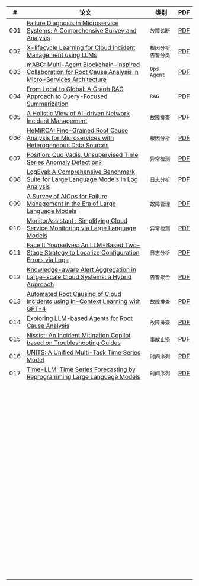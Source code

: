 | #    | 论文                                                         | 类别                  | PDF                                                          |
| ---- | ------------------------------------------------------------ | --------------------- | ------------------------------------------------------------ |
| 001  | [Failure Diagnosis in Microservice Systems: A Comprehensive Survey and Analysis](https://arxiv.org/pdf/2407.01710) | `故障诊断`            | [PDF](./papers/archives/2407.01710v1.pdf)                    |
| 002  | [X-lifecycle Learning for Cloud Incident Management using LLMs](https://arxiv.org/pdf/2404.03662) | `根因分析`,`告警分类` | [PDF](./papers/archives/2404.03662v1.pdf)                    |
| 003  | [mABC: Multi-Agent Blockchain-inspired Collaboration for Root Cause Analysis in Micro-Services Architecture](https://arxiv.org/pdf/2404.12135) | `Ops Agent`           | [PDF](./papers/archives/2404.12135v2.pdf)                    |
| 004  | [From Local to Global: A Graph RAG Approach to Query-Focused Summarization](https://arxiv.org/pdf/2404.16130) | `RAG`                 | [PDF](./papers/archives/2404.16130v1.pdf)                    |
| 005  | [A Holistic View of AI-driven Network Incident Management](https://dl.acm.org/doi/pdf/10.1145/3626111.3628176) | `故障排查`            | [PDF](./papers/archives/3626111.3628176.pdf)                 |
| 006  | [HeMiRCA: Fine-Grained Root Cause Analysis for Microservices with Heterogeneous Data Sources](https://dl.acm.org/doi/pdf/10.1145/3674726) | `根因分析`            | [PDF](./papers/archives/3674726.pdf)                         |
| 007  | [Position: Quo Vadis, Unsupervised Time Series Anomaly Detection?](https://arxiv.org/pdf/2405.02678) | `异常检测`            | [PDF](./papers/archives/2405.02678v3.pdf)                    |
| 008  | [LogEval: A Comprehensive Benchmark Suite for Large Language Models In Log Analysis](https://arxiv.org/pdf/2407.01896) | `日志分析`            | [PDF](./papers/archives/)                                    |
| 009  | [A Survey of AIOps for Failure Management in the Era of Large Language Models](https://arxiv.org/pdf/2406.11213) | `故障管理`            | [PDF](./papers/archives/2406.11213v4.pdf)                    |
| 010  | [MonitorAssistant : Simplifying Cloud Service Monitoring via Large Language Models](https://netman.aiops.org/wp-content/uploads/2024/05/MonitorAssistant_CameraReady-v1.4_submitted.pdf) | `异常检测`            | [PDF](./papers/archives/MonitorAssistant_CameraReady-v1.4_submitted.pdf) |
| 011  | [Face It Yourselves: An LLM-Based Two-Stage Strategy to Localize Configuration Errors via Logs](https://arxiv.org/pdf/2404.00640v2) | `日志分析`            | [PDF](./papers/archives/2404.00640v2.pdf)                    |
| 012  | [Knowledge-aware Alert Aggregation in Large-scale Cloud Systems: a Hybrid Approach](https://arxiv.org/pdf/2403.06485) | `告警聚合`            | [PDF](./papers/archives/2403.06485v1.pdf)                    |
| 013  | [Automated Root Causing of Cloud Incidents using In-Context Learning with GPT-4](https://arxiv.org/pdf/2401.13810) | `故障排查`            | [PDF](./papers/archives/2401.13810v1.pdf)                    |
| 014  | [Exploring LLM-based Agents for Root Cause Analysis](https://arxiv.org/pdf/2403.04123) | `故障排查`            | [PDF](./papers/archives/2403.04123v1.pdf)                    |
| 015  | [Nissist: An Incident Mitigation Copilot based on Troubleshooting Guides](https://arxiv.org/pdf/2402.17531) | `事故止损`            | [PDF](./papers/archives/2402.17531v2.pdf)                    |
| 016  | [UNITS: A Unified Multi-Task Time Series Model](https://arxiv.org/pdf/2403.00131) | `时间序列`            | [PDF](./papers/archives/2403.00131v2.pdf)                    |
| 017  | [Time-LLM: Time Series Forecasting by Reprogramming Large Language Models](https://arxiv.org/pdf/2310.01728) | `时间序列`            | [PDF](./papers/archives/2310.01728v2.pdf)                    |
|      |                                                              |                       |                                                              |
|      |                                                              |                       |                                                              |
|      |                                                              |                       |                                                              |
|      |                                                              |                       |                                                              |
|      |                                                              |                       |                                                              |
|      |                                                              |                       |                                                              |
|      |                                                              |                       |                                                              |
|      |                                                              |                       |                                                              |
|      |                                                              |                       |                                                              |
|      |                                                              |                       |                                                              |
|      |                                                              |                       |                                                              |
|      |                                                              |                       |                                                              |
|      |                                                              |                       |                                                              |
|      |                                                              |                       |                                                              |
|      |                                                              |                       |                                                              |
|      |                                                              |                       |                                                              |
|      |                                                              |                       |                                                              |
|      |                                                              |                       |                                                              |
|      |                                                              |                       |                                                              |
|      |                                                              |                       |                                                              |
|      |                                                              |                       |                                                              |
|      |                                                              |                       |                                                              |
|      |                                                              |                       |                                                              |
|      |                                                              |                       |                                                              |
|      |                                                              |                       |                                                              |
|      |                                                              |                       |                                                              |
|      |                                                              |                       |                                                              |
|      |                                                              |                       |                                                              |
|      |                                                              |                       |                                                              |
|      |                                                              |                       |                                                              |
|      |                                                              |                       |                                                              |
|      |                                                              |                       |                                                              |
|      |                                                              |                       |                                                              |
|      |                                                              |                       |                                                              |
|      |                                                              |                       |                                                              |
|      |                                                              |                       |                                                              |
|      |                                                              |                       |                                                              |
|      |                                                              |                       |                                                              |
|      |                                                              |                       |                                                              |
|      |                                                              |                       |                                                              |
|      |                                                              |                       |                                                              |
|      |                                                              |                       |                                                              |
|      |                                                              |                       |                                                              |
|      |                                                              |                       |                                                              |
|      |                                                              |                       |                                                              |
|      |                                                              |                       |                                                              |
|      |                                                              |                       |                                                              |
|      |                                                              |                       |                                                              |
|      |                                                              |                       |                                                              |
|      |                                                              |                       |                                                              |
|      |                                                              |                       |                                                              |
|      |                                                              |                       |                                                              |
|      |                                                              |                       |                                                              |
|      |                                                              |                       |                                                              |
|      |                                                              |                       |                                                              |
|      |                                                              |                       |                                                              |
|      |                                                              |                       |                                                              |
|      |                                                              |                       |                                                              |
|      |                                                              |                       |                                                              |
|      |                                                              |                       |                                                              |
|      |                                                              |                       |                                                              |
|      |                                                              |                       |                                                              |
|      |                                                              |                       |                                                              |
|      |                                                              |                       |                                                              |
|      |                                                              |                       |                                                              |
|      |                                                              |                       |                                                              |
|      |                                                              |                       |                                                              |
|      |                                                              |                       |                                                              |
|      |                                                              |                       |                                                              |
|      |                                                              |                       |                                                              |
|      |                                                              |                       |                                                              |
|      |                                                              |                       |                                                              |
|      |                                                              |                       |                                                              |
|      |                                                              |                       |                                                              |
|      |                                                              |                       |                                                              |
|      |                                                              |                       |                                                              |
|      |                                                              |                       |                                                              |
|      |                                                              |                       |                                                              |
|      |                                                              |                       |                                                              |
|      |                                                              |                       |                                                              |
|      |                                                              |                       |                                                              |
|      |                                                              |                       |                                                              |
|      |                                                              |                       |                                                              |
|      |                                                              |                       |                                                              |
|      |                                                              |                       |                                                              |
|      |                                                              |                       |                                                              |
|      |                                                              |                       |                                                              |
|      |                                                              |                       |                                                              |
|      |                                                              |                       |                                                              |

